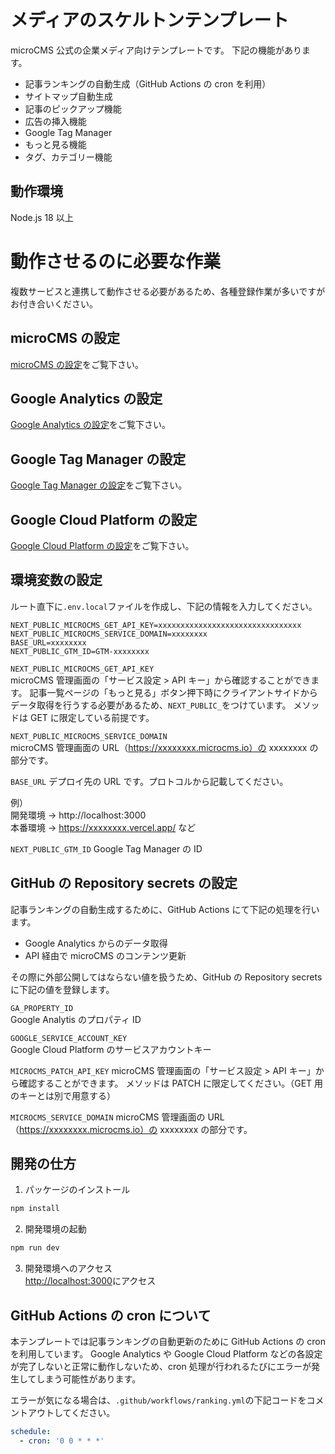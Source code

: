 # メディアのスケルトンテンプレート

microCMS 公式の企業メディア向けテンプレートです。
下記の機能があります。

- 記事ランキングの自動生成（GitHub Actions の cron を利用）
- サイトマップ自動生成
- 記事のピックアップ機能
- 広告の挿入機能
- Google Tag Manager
- もっと見る機能
- タグ、カテゴリー機能

## 動作環境

Node.js 18 以上

# 動作させるのに必要な作業

複数サービスと連携して動作させる必要があるため、各種登録作業が多いですがお付き合いください。

## microCMS の設定

[microCMS の設定](/docs/setup-microcms.md)をご覧下さい。

## Google Analytics の設定

[Google Analytics の設定](/docs/setup-google-analytics.md)をご覧下さい。

## Google Tag Manager の設定

[Google Tag Manager の設定](/docs/setup-google-tag-manager.md)をご覧下さい。

## Google Cloud Platform の設定

[Google Cloud Platform の設定](/docs/setup-google-cloud-platform.md)をご覧下さい。

## 環境変数の設定

ルート直下に`.env.local`ファイルを作成し、下記の情報を入力してください。

```
NEXT_PUBLIC_MICROCMS_GET_API_KEY=xxxxxxxxxxxxxxxxxxxxxxxxxxxxxxxx
NEXT_PUBLIC_MICROCMS_SERVICE_DOMAIN=xxxxxxxx
BASE_URL=xxxxxxxx
NEXT_PUBLIC_GTM_ID=GTM-xxxxxxxx
```

`NEXT_PUBLIC_MICROCMS_GET_API_KEY`  
microCMS 管理画面の「サービス設定 > API キー」から確認することができます。
記事一覧ページの「もっと見る」ボタン押下時にクライアントサイドからデータ取得を行うする必要があるため、`NEXT_PUBLIC_`をつけています。
メソッドは GET に限定している前提です。

`NEXT_PUBLIC_MICROCMS_SERVICE_DOMAIN`  
microCMS 管理画面の URL（https://xxxxxxxx.microcms.io）の xxxxxxxx の部分です。

`BASE_URL`
デプロイ先の URL です。プロトコルから記載してください。

例）  
開発環境 → http://localhost:3000  
本番環境 → https://xxxxxxxx.vercel.app/ など

`NEXT_PUBLIC_GTM_ID`
Google Tag Manager の ID

## GitHub の Repository secrets の設定

記事ランキングの自動生成するために、GitHub Actions にて下記の処理を行います。

- Google Analytics からのデータ取得
- API 経由で microCMS のコンテンツ更新

その際に外部公開してはならない値を扱うため、GitHub の Repository secrets に下記の値を登録します。

`GA_PROPERTY_ID`  
Google Analytis のプロパティ ID

`GOOGLE_SERVICE_ACCOUNT_KEY`  
Google Cloud Platform のサービスアカウントキー

`MICROCMS_PATCH_API_KEY`
microCMS 管理画面の「サービス設定 > API キー」から確認することができます。
メソッドは PATCH に限定してください。（GET 用のキーとは別で用意する）

`MICROCMS_SERVICE_DOMAIN`
microCMS 管理画面の URL（https://xxxxxxxx.microcms.io）の xxxxxxxx の部分です。

## 開発の仕方

1. パッケージのインストール

```bash
npm install
```

2. 開発環境の起動

```bash
npm run dev
```

3. 開発環境へのアクセス  
   [http://localhost:3000](http://localhost:3000)にアクセス

## GitHub Actions の cron について

本テンプレートでは記事ランキングの自動更新のために GitHub Actions の cron を利用しています。
Google Analytics や Google Cloud Platform などの各設定が完了しないと正常に動作しないため、cron 処理が行われるたびにエラーが発生してしまう可能性があります。

エラーが気になる場合は、`.github/workflows/ranking.yml`の下記コードをコメントアウトしてください。

```yml
schedule:
  - cron: '0 0 * * *'
```
